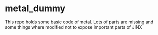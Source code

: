# metal_dummy
This repo holds some basic code of metal. Lots of parts are missing and some things where modified not to expose important parts of JINX

